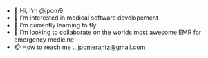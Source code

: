 - 👋 Hi, I’m @jpom9
- 👀 I’m interested in medical software developement
- 🌱 I’m currently learning to fly
- 💞️ I’m looking to collaborate on the worlds most awesome EMR for emergency medicine
- 📫 How to reach me ...jpomerantz@gmail.com

<!---
jpom9/jpom9 is a ✨ special ✨ repository because its `README.md` (this file) appears on your GitHub profile.
You can click the Preview link to take a look at your changes.
--->
